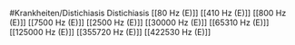 #Krankheiten/Distichiasis
Distichiasis
[[80 Hz (E)]]
[[410 Hz (E)]]
[[800 Hz (E)]]
[[7500 Hz (E)]]
[[2500 Hz (E)]]
[[30000 Hz (E)]]
[[65310 Hz (E)]]
[[125000 Hz (E)]]
[[355720 Hz (E)]]
[[422530 Hz (E)]]